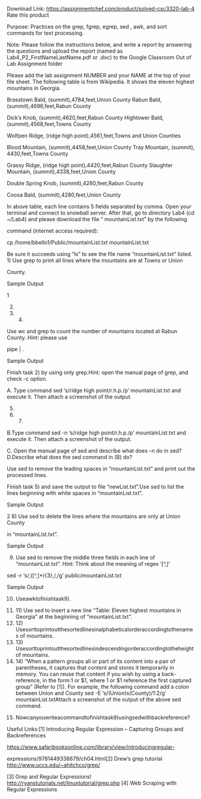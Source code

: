 Download Link: https://assignmentchef.com/product/solved-csc3320-lab-4
<br>
<span class="kksr-muted">Rate this product</span>

Purpose: Practices on the grep, fgrep, egrep, sed , awk, and sort commands for text processing.

Note: Please follow the instructions below, and write a report by answering the questions and upload the report (named as Lab4_P2_FirstNameLastName.pdf or .doc) to the Google Classroom Out of Lab Assignment folder

Please add the lab assignment NUMBER and your NAME at the top of your file sheet. The following table is from Wikipedia. It shows the eleven highest mountains in Georgia.

Brasstown Bald, (summit),4784,feet,Union County Rabun Bald, (summit),4696,feet,Rabun County

Dick’s Knob, (summit),4620,feet,Rabun County Hightower Bald, (summit),4568,feet,Towns County

Wolfpen Ridge, (ridge high point),4561,feet,Towns and Union Counties

Blood Mountain, (summit),4458,feet,Union County Tray Mountain, (summit), 4430,feet,Towns County

Grassy Ridge, (ridge high point),4420,feet,Rabun County Slaughter Mountain, (summit),4338,feet,Union County

Double Spring Knob, (summit),4280,feet,Rabun County

Coosa Bald, (summit),4280,feet,Union County

In above table, each line contains 5 fields separated by comma. Open your terminal and connect to snowball server. After that, go to directory Lab4 (cd ~/Lab4) and please download the file ” mountainList.txt” by the following

command (internet access required):

cp /home/bbello1/Public/mountainList.txt mountainList.txt

Be sure it succeeds using “ls” to see the file name “mountainList.txt” listed. 1) Use grep to print all lines where the mountains are at Towns or Union

County.

Sample Output

1

2)

3) 4)

Use wc and grep to count the number of mountains located at Rabun County. Hint: please use

pipe | .

Sample Output

Finish task 2) by using only grep.Hint: open the manual page of grep, and check -c option.

A. Type command sed ‘s/ridge high point/r.h.p./p’ mountainList.txt and execute it. Then attach a screenshot of the output.

5)

6) 7)

B.Type command sed -n ‘s/ridge high point/r.h.p./p’ mountainList.txt and execute it. Then attach a screenshot of the output.

C. Open the manual page of sed and describe what does –n do in sed? D.Describe what does the sed command in (B) do?

Use sed to remove the leading spaces in “mountainList.txt” and print out the processed lines.

Finish task 5) and save the output to file “newList.txt”.Use sed to list the lines beginning with white spaces in “mountainList.txt”.

Sample Output

2 8) Use sed to delete the lines where the mountains are only at Union County

in “mountainList.txt”.

Sample Output

9) Use sed to remove the middle three fields in each line of “mountainList.txt”. Hint: Think about the meaning of regex ‘[^,]’

sed -r ‘s/,([^,]*){3},/,/g’ public/mountainList.txt

Sample Output

10) Useawktofinishtask9).

<ol start="11">

 <li>11)  Use sed to insert a new line “Table: Eleven highest mountains in Georgia” at the beginning of “mountainList.txt”.</li>

 <li>12)  Usesorttoprintoutthesortedlinesinalphabeticalorderaccordingtothenames of mountains.</li>

 <li>13)  Usesorttoprintoutthesortedlinesindescendingorderaccordingtotheheight of mountains.</li>

 <li>14)  “When a pattern groups all or part of its content into a pair of parentheses, it captures that content and stores it temporarily in memory. You can reuse that content if you wish by using a back-reference, in the form:1 or $1, where 1 or $1 reference the first captured group” (Refer to [1]). For example, the following command add a colon between Union and County sed -E ‘s/(Union)s(County)/1:2/g’ mountainList.txtAttach a screenshot of the output of the above sed command.</li>

</ol>

15) Nowcanyouwriteacommandtofinishtask9)usingsedwithbackreference?

Useful Links:[1] Introducing Regular Expression – Capturing Groups and Backreferences

https://www.safaribooksonline.com/library/view/introducingregular-

expressions/9781449338879/ch04.html[2] Drew’s grep tutorial http://www.uccs.edu/~ahitchco/grep/

[3] Grep and Regular Expressions! http://ryanstutorials.net/linuxtutorial/grep.php [4] Web Scraping with Regular Expressions